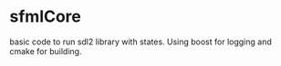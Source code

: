 # sfmlCore

basic code to run sdl2 library with states. Using boost for logging and cmake for building. 
